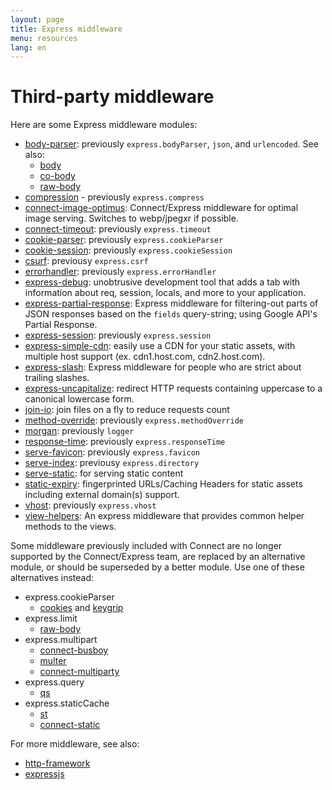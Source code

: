 ```yaml
---
layout: page
title: Express middleware
menu: resources
lang: en
---
```


# Third-party middleware

Here are some Express middleware modules:

  - [body-parser](https://github.com/expressjs/body-parser): previously `express.bodyParser`, `json`, and `urlencoded`. 
  See also:
    - [body](https://github.com/raynos/body)
    - [co-body](https://github.com/visionmedia/co-body)
    - [raw-body](https://github.com/stream-utils/raw-body)
  - [compression](https://github.com/expressjs/compression) - previously `express.compress`
  - [connect-image-optimus](https://github.com/msemenistyi/connect-image-optimus): Connect/Express middleware for optimal image serving. Switches to webp/jpegxr if possible.
  - [connect-timeout](https://github.com/expressjs/timeout): previously `express.timeout`
  - [cookie-parser](https://github.com/expressjs/cookie-parser): previously `express.cookieParser`
  - [cookie-session](https://github.com/expressjs/cookie-session): previously `express.cookieSession`
  - [csurf](https://github.com/expressjs/csurf): previousy `express.csrf`
  - [errorhandler](https://github.com/expressjs/errorhandler): previously `express.errorHandler`
  - [express-debug](https://github.com/devoidfury/express-debug): unobtrusive development tool that adds a tab with information about req, session, locals, and more to your application.
  - [express-partial-response](https://github.com/nemtsov/express-partial-response): Express middleware for filtering-out parts of JSON responses based on the `fields` query-string; using Google API's Partial Response.
  - [express-session](https://github.com/expressjs/session): previously `express.session`
  - [express-simple-cdn](https://github.com/jamiesteven/express-simple-cdn): easily use a CDN for your static assets, with multiple host support (ex. cdn1.host.com, cdn2.host.com).
  - [express-slash](https://github.com/ericf/express-slash): Express middleware for people who are strict about trailing slashes.
  - [express-uncapitalize](https://github.com/jamiesteven/express-uncapitalize): redirect HTTP requests containing uppercase to a canonical lowercase form.
  - [join-io](https://github.com/coderaiser/join-io "join-io"): join files on a fly to reduce requests count
  - [method-override](https://github.com/expressjs/method-override): previously `express.methodOverride`
  - [morgan](https://github.com/expressjs/morgan): previously `logger`
  - [response-time](https://github.com/expressjs/response-time): previously `express.responseTime`
  - [serve-favicon](https://github.com/expressjs/serve-favicon): previously `express.favicon`
  - [serve-index](https://github.com/expressjs/serve-index): previousy `express.directory`
  - [serve-static](https://github.com/expressjs/serve-static): for serving static content
  - [static-expiry](https://github.com/paulwalker/connect-static-expiry): fingerprinted URLs/Caching Headers for static assets including external domain(s) support.
  - [vhost](https://github.com/expressjs/vhost): previously `express.vhost`
  - [view-helpers](https://github.com/madhums/node-view-helpers): An express middleware that provides common helper methods to the views.

Some middleware previously included with Connect are no longer supported by the Connect/Express team,
are replaced by an alternative module, or should be superseded by a better module. Use one of these alternatives instead:

  - express.cookieParser
    - [cookies](https://github.com/jed/cookies) and [keygrip](https://github.com/jed/keygrip)
  - express.limit
    - [raw-body](https://github.com/stream-utils/raw-body)
  - express.multipart
    - [connect-busboy](https://github.com/mscdex/connect-busboy)
    - [multer](https://github.com/expressjs/multer)
    - [connect-multiparty](https://github.com/superjoe30/connect-multiparty)
  - express.query
    - [qs](https://github.com/visionmedia/node-querystring)
  - express.staticCache
    - [st](https://github.com/isaacs/st)
    - [connect-static](https://github.com/andrewrk/connect-static)

For more middleware, see also:
 - [http-framework](https://github.com/Raynos/http-framework/wiki/Modules)
 - [expressjs](https://github.com/expressjs)
